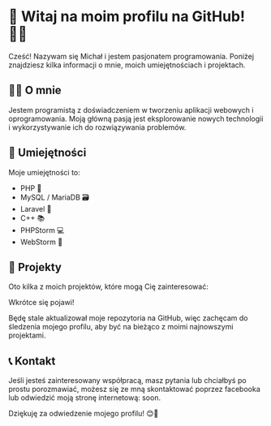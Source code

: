# 👋 Witaj na moim profilu na GitHub! 👨‍💻

Cześć! Nazywam się Michał i jestem pasjonatem programowania. Poniżej znajdziesz kilka informacji o mnie, moich umiejętnościach i projektach.

## 🧑‍💻 O mnie
Jestem programistą z doświadczeniem w tworzeniu aplikacji webowych i oprogramowania. Moją główną pasją jest eksplorowanie nowych technologii i wykorzystywanie ich do rozwiązywania problemów.

## 🚀 Umiejętności
Moje umiejętności to:

- PHP 🐘
- MySQL / MariaDB 🗃️
- Laravel 🚀
- C++ 📚
- PHPStorm 💻
- WebStorm 🌈

## 💼 Projekty
Oto kilka z moich projektów, które mogą Cię zainteresować:

Wkrótce się pojawi!

Będę stale aktualizował moje repozytoria na GitHub, więc zachęcam do śledzenia mojego profilu, aby być na bieżąco z moimi najnowszymi projektami.

## 📞 Kontakt
Jeśli jesteś zainteresowany współpracą, masz pytania lub chciałbyś po prostu porozmawiać, możesz się ze mną skontaktować poprzez facebooka lub odwiedzić moją stronę internetową: soon.

Dziękuję za odwiedzenie mojego profilu! 😊👋

